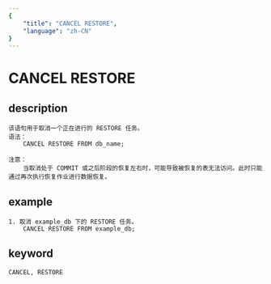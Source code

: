 ```yaml
---
{
    "title": "CANCEL RESTORE",
    "language": "zh-CN"
}
---
```


# CANCEL RESTORE
## description
    该语句用于取消一个正在进行的 RESTORE 任务。
    语法：
        CANCEL RESTORE FROM db_name;
    
    注意：
        当取消处于 COMMIT 或之后阶段的恢复左右时，可能导致被恢复的表无法访问。此时只能通过再次执行恢复作业进行数据恢复。

## example
    1. 取消 example_db 下的 RESTORE 任务。
        CANCEL RESTORE FROM example_db;

## keyword
    CANCEL, RESTORE
    
